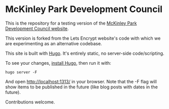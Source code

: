 McKinley Park Development Council
=====================

This is the repository for a testing version of the [McKinley Park Development Council website](https://mckinleyparkdevelopmentcouncil.org/).

This version is forked from the Lets Encrypt website's code with which we are experimenting as an alternative codebase.

This site is built with [Hugo](https://gohugo.io/). It's entirely static, no server-side code/scripting.

To see your changes, [install
Hugo](https://gohugo.io/getting-started/installing), then run it with:

```
hugo server -F
```

And open <a href="http://localhost:1313/">http://localhost:1313/</a> in your
browser. Note that the -F flag will show items to be published in the future
(like blog posts with dates in the future).

Contributions welcome.
